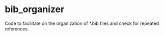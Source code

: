 # bib_organizer
Code to facilitate on the organization of *.bib files and check for repeated references.
